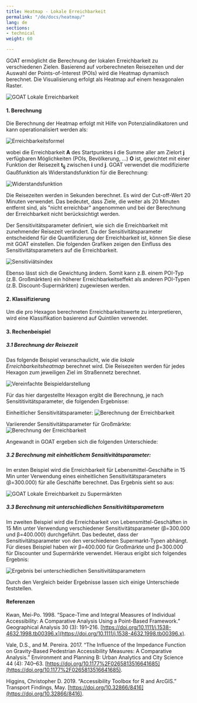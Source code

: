```yaml
---
title: Heatmap - Lokale Erreichbarkeit
permalink: "/de/docs/heatmap/"
lang: de
sections:
- technical
weight: 60

---
```

GOAT ermöglicht die Berechnung der lokalen Erreichbarkeit zu verschiedenen Zielen. Basierend auf vorberechneten Reisezeiten und der Auswahl der Points-of-Interest (POIs) wird die Heatmap dynamisch berechnet. Die Visualisierung erfolgt als Heatmap auf einem hexagonalen Raster.

![GOAT Lokale Erreichbarkeit](/images/lokale-erreichbarkeit-1-deutsch.png "GOAT Lokale Erreichbarkeit")

#### 1. Berechnung

Die Berechnung der Heatmap erfolgt mit Hilfe von Potenzialindikatoren und kann operationalisiert werden als:

![Erreichbarkeitsformel](/images/docs/technical_documentation/heatmap/place-based_accessibility_measures.webp "Erreichbarkeitsformel")

wobei die Erreichbarkeit <b>A</b> des Startpunktes <b>i</b> die Summe aller am Zielort <b>j</b> verfügbaren Möglichkeiten (POIs, Bevölkerung, ...) <b>O</b> ist, gewichtet mit einer Funktion der Reisezeit <b> t<sub>ij</sub></b> zwischen <b>i</b> und <b>j</b>. GOAT verwendet die modifizierte Gaußfunktion als Widerstandsfunktion für die Berechnung:

![Widerstandsfunktion](/images/docs/technical_documentation/heatmap/Gaussian_function.webp "Widerstandsfunktion")

Die Reisezeiten werden in Sekunden berechnet. Es wird der Cut-off-Wert 20 Minuten verwendet. Das bedeutet, dass Ziele, die weiter als 20 Minuten entfernt sind, als "nicht erreichbar" angenommen und bei der Berechnung der Erreichbarkeit nicht berücksichtigt werden.  

Der Sensitivitätsparameter definiert, wie sich die Erreichbarkeit mit zunehmender Reisezeit verändert. Da der Sensitivitätsparameter entscheidend für die Quantifizierung der Erreichbarkeit ist, können Sie diese mit GOAT einstellen. Die folgenden Grafiken zeigen den Einfluss des Sensitivitätsparameters auf die Erreichbarkeit.

![Sensitiviätsindex](/images/docs/technical_documentation/heatmap/sensitivitätsindex.webp "Sensitiviätsindex")

Ebenso lässt sich die Gewichtung ändern. Somit kann z.B. einem POI-Typ (z.B. Großmärkten) ein höherer Erreichbarkeitseffekt als anderen POI-Typen (z.B. Discount-Supermärkten) zugewiesen werden. 

#### 2. Klassifizierung

Um die pro Hexagon berechneten Erreichbarkeitswerte zu interpretieren, wird eine Klassifikation basierend auf Quintilen verwendet.

#### 3. Rechenbeispiel

##### 3.1 Berechnung der Reisezeit

Das folgende Beispiel veranschaulicht, wie die _lokale Erreichbarkeitsheatmap_ berechnet wird. Die Reisezeiten werden für jedes Hexagon zum jeweiligen Ziel im Straßennetz berechnet.

![Vereinfachte Beispieldarstellung](/images/docs/technical_documentation/heatmap/grid_groceries.webp "Vereinfachte Beispieldarstellung")

Für das hier dargestellte Hexagon ergibt die Berechnung, je nach Sensititivitätsparameter, die folgenden Ergebnisse:

Einheitlicher Sensitivitätsparameter: ![Berechnung der Erreichbarkeit](/images/docs/technical_documentation/heatmap/accessiblity_uniform_sensitivity-index.webp "Berechnung der Erreichbarkeit")

Variierender Sensitivitätsparameter für Großmärkte: ![Berechnung der Erreichbarkeit](/images/docs/technical_documentation/heatmap/accessiblity_different_sensitivity-indices.webp "Berechnung der Erreichbarkeit")

Angewandt in GOAT ergeben sich die folgenden Unterschiede:

##### 3.2 Berechnung mit einheitlichem Sensitivitätsparameter:

Im ersten Beispiel wird die Erreichbarkeit für Lebensmittel-Geschäfte in 15 Min unter Verwendung eines einheitlichen Sensitivitätsparameters (β=300.000) für alle Geschäfte berechnet. Das Ergebnis sieht so aus: 

![GOAT Lokale Erreichbarkeit zu Supermärkten](/images/lokale-erreichbarkeit-4-deutsch.png "GOAT Lokale Erreichbarkeit zu Supermärkten")

##### 3.3 Berechnung mit unterschiedlichen Sensitivitätsparametern

Im zweiten Beispiel wird die Erreichbarkeit von Lebensmittel-Geschäften in 15 Min unter Verwendung verschiedener Sensitivitätsparameter (β=300.000 und β=400.000) durchgeführt. Das bedeutet, dass der Sensitivitätsparameter von den verschiedenen Supermarkt-Typen abhängt. Für dieses Beispiel haben wir β=400.000 für Großmärkte und β=300.000 für Discounter und Supermärkte verwendet. Hieraus erigibt sich folgendes Ergebnis:

![Ergebnis bei unterschiedlichen Sensitivitätsparametern](/images/lokale-erreichbarkeit-5-deutsch.png "Ergebnis bei unterschiedlichen Sensitivitätsparametern")

Durch den Vergleich beider Ergebnisse lassen sich einige Unterschiede feststellen.

#### Referenzen

Kwan, Mei-Po. 1998. “Space-Time and Integral Measures of Individual Accessibility: A Comparative Analysis Using a Point-Based Framework.” Geographical Analysis 30 (3): 191–216. [https://doi.org/10.1111/j.1538-4632.1998.tb00396.x](https://doi.org/10.1111/j.1538-4632.1998.tb00396.x).

Vale, D.S., and M. Pereira. 2017. “The Influence of the Impedance Function on Gravity-Based Pedestrian Accessibility Measures: A Comparative Analysis.” Environment and Planning B: Urban Analytics and City Science 44 (4): 740–63. [https://doi.org/10.1177%2F0265813516641685](https://doi.org/10.1177%2F0265813516641685).

Higgins, Christopher D. 2019. “Accessibility Toolbox for R and ArcGIS.” Transport Findings, May. [https://doi.org/10.32866/8416](https://doi.org/10.32866/8416).